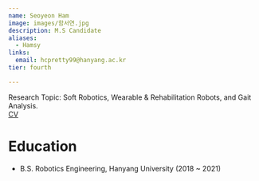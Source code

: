 ```yaml
---
name: Seoyeon Ham
image: images/함서연.jpg
description: M.S Candidate
aliases:
  - Hamsy
links:
  email: hcpretty99@hanyang.ac.kr
tier: fourth

---
```

Research Topic: Soft Robotics, Wearable & Rehabilitation Robots, and Gait Analysis.  
[CV](https://sites.google.com/hanyang.ac.kr/hamseoyeoncv/%ED%99%88)  

# Education
- B.S. Robotics Engineering, Hanyang University (2018 ~ 2021)